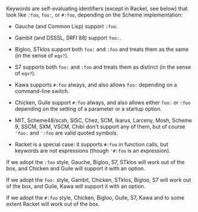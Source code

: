 Keywords are self-evaluating identifiers (except in Racket, see below)
that look like `:foo`, `foo:`, or `#:foo`, depending on the Scheme implementation:

*  Gauche (and Common Lisp) support `:foo`.

*  Gambit (and DSSSL, SRFI 88) support `foo:`.

*  Bigloo, STklos support both `foo:` and `:foo` and treats them as the same (in the sense of `eqv?`).

*  S7 supports both `foo:` and `:foo` and treats them as distinct (in the sense of `eqv?`).

*  Kawa supports `#:foo` always, and also allows `foo:` depending on a command-line switch.

*  Chicken, Guile support `#:foo` always, and also allows either `foo:` or `:foo` depending on the setting of a parameter or a startup option.

*  MIT, Scheme48/scsh, SISC, Chez, SCM, Ikarus, Larceny, Mosh, Scheme 9, SSCM, SXM, VSCM, Chibi don't support any of them, but of course `'foo:` and `':foo` are valid quoted symbols.

*  Racket is a special case: it supports `#:foo` in function calls, but keywords are not expressions (though `'#:foo` is an expression).

If we adopt the `:foo` style, Gauche, Bigloo, S7, STklos will work out of the box,
and Chicken and Guile will support it with an option.

If we adopt the `foo:` style, Gambit, Chicken, STklos, Bigloo, S7 will work out of the box,
and Guile, Kawa will support it with an option.

If we adopt the `#:foo` style, Chicken, Bigloo, Guile, S7, Kawa and to some extent Racket will work out of the box.
